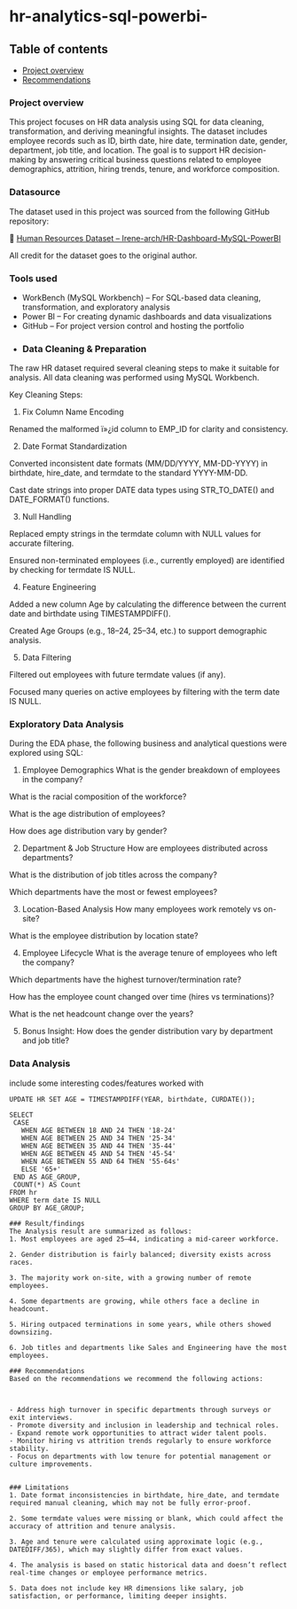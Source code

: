 # hr-analytics-sql-powerbi-

## Table of contents
- [Project overview](Project-overview)
- [Recommendations](Recommendations)

### Project overview

This project focuses on HR data analysis using SQL for data cleaning, transformation, and deriving meaningful insights. The dataset includes employee records such as ID, birth date, hire date, termination date, gender, department, job title, and location.
The goal is to support HR decision-making by answering critical business questions related to employee demographics, attrition, hiring trends, tenure, and workforce composition.

### Datasource

The dataset used in this project was sourced from the following GitHub repository:

🔗 [Human Resources Dataset – Irene-arch/HR-Dashboard-MySQL-PowerBI](https://github.com/Irene-arch/HR-Dashboard-MySQL-PowerBI/blob/main/Human%20Resources.csv)

All credit for the dataset goes to the original author.

### Tools used

- WorkBench (MySQL Workbench) – For SQL-based data cleaning, transformation, and exploratory analysis
- Power BI – For creating dynamic dashboards and data visualizations
- GitHub – For project version control and hosting the portfolio
- 
  ### Data Cleaning & Preparation
The raw HR dataset required several cleaning steps to make it suitable for analysis. All data cleaning was performed using MySQL Workbench.

 Key Cleaning Steps:
1. Fix Column Name Encoding

Renamed the malformed ï»¿id column to EMP_ID for clarity and consistency.

2. Date Format Standardization

Converted inconsistent date formats (MM/DD/YYYY, MM-DD-YYYY) in birthdate, hire_date, and termdate to the standard YYYY-MM-DD.

Cast date strings into proper DATE data types using STR_TO_DATE() and DATE_FORMAT() functions.

3. Null Handling

Replaced empty strings in the termdate column with NULL values for accurate filtering.

Ensured non-terminated employees (i.e., currently employed) are identified by checking for termdate IS NULL.

4. Feature Engineering

Added a new column Age by calculating the difference between the current date and birthdate using TIMESTAMPDIFF().

Created Age Groups (e.g., 18–24, 25–34, etc.) to support demographic analysis.

5. Data Filtering

Filtered out employees with future termdate values (if any).

Focused many queries on active employees by filtering with the term date IS NULL.

### Exploratory Data Analysis

During the EDA phase, the following business and analytical questions were explored using SQL:

1. Employee Demographics
What is the gender breakdown of employees in the company?

What is the racial composition of the workforce?

What is the age distribution of employees?

How does age distribution vary by gender?

2. Department & Job Structure
How are employees distributed across departments?

What is the distribution of job titles across the company?

Which departments have the most or fewest employees?

3. Location-Based Analysis
How many employees work remotely vs on-site?

What is the employee distribution by location state?

4. Employee Lifecycle
What is the average tenure of employees who left the company?

Which departments have the highest turnover/termination rate?

How has the employee count changed over time (hires vs terminations)?

What is the net headcount change over the years?

5. Bonus Insight:
How does the gender distribution vary by department and job title?

### Data Analysis
include some interesting codes/features worked with
 ```ALTER TABLE HR ADD COLUMN Age INT;
UPDATE HR SET AGE = TIMESTAMPDIFF(YEAR, birthdate, CURDATE());

SELECT
  CASE
    WHEN AGE BETWEEN 18 AND 24 THEN '18-24'
    WHEN AGE BETWEEN 25 AND 34 THEN '25-34'
    WHEN AGE BETWEEN 35 AND 44 THEN '35-44'
    WHEN AGE BETWEEN 45 AND 54 THEN '45-54'
    WHEN AGE BETWEEN 55 AND 64 THEN '55-64s'
    ELSE '65+'
  END AS AGE_GROUP,
  COUNT(*) AS Count
FROM hr
WHERE term date IS NULL
GROUP BY AGE_GROUP;

### Result/findings
The Analysis result are summarized as follows:
1. Most employees are aged 25–44, indicating a mid-career workforce.

2. Gender distribution is fairly balanced; diversity exists across races.

3. The majority work on-site, with a growing number of remote employees.

4. Some departments are growing, while others face a decline in headcount.

5. Hiring outpaced terminations in some years, while others showed downsizing.

6. Job titles and departments like Sales and Engineering have the most employees.

### Recommendations
Based on the recommendations we recommend the following actions:



- Address high turnover in specific departments through surveys or exit interviews.  
- Promote diversity and inclusion in leadership and technical roles.  
- Expand remote work opportunities to attract wider talent pools.  
- Monitor hiring vs attrition trends regularly to ensure workforce stability.  
- Focus on departments with low tenure for potential management or culture improvements.


### Limitations
1. Date format inconsistencies in birthdate, hire_date, and termdate required manual cleaning, which may not be fully error-proof.

2. Some termdate values were missing or blank, which could affect the accuracy of attrition and tenure analysis.

3. Age and tenure were calculated using approximate logic (e.g., DATEDIFF/365), which may slightly differ from exact values.

4. The analysis is based on static historical data and doesn’t reflect real-time changes or employee performance metrics.

5. Data does not include key HR dimensions like salary, job satisfaction, or performance, limiting deeper insights.







